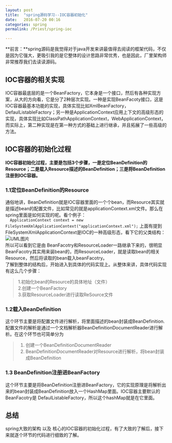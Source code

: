 ```yaml
---
layout: post  
title:  "spring源码学习--IOC容器初始化"  
date:   2016-07-20 00:16  
categories: spring  
permalink: /Priest/spring-ioc  

---
```


**前言：**spring源码是我觉得对于java开发来讲最值得去阅读的框架代码，不仅是因为它强大，更吸引我的是它整体的设计思路非常优秀，也是因此，厂里架构师非常推荐我们去读读源码。
 

## IOC容器的相关实现   

IOC容器最底层的是一个BeanFactory，它本身是一个接口，然后有各种实现方案，从大的方向看，它是分了2种层次实现。一种是实现BeanFacoty接口，这是IOC容器最基本功能的实现，具体实现比如XmlBeanFactory，DefaulListableFactory；另一种是ApplicationContext应用上下文的高级形态的实现，具体实现比如ClassPathApplicationContext，WebApplicationContext，而实际上，第二种实现是在第一种方式的基础上进行继承，并且拓展了一些高级的方法。

## IOC容器的初始化过程   

**IOC容器初始化过程，主要是包括3个步骤，一是定位BeanDefinition的Resource；二是载入Resource描述的BeanDefinition；三是将BeanDefinition注册到IOC容器。**

### 1.1定位BeanDefinition的Resource   

通俗地讲，BeanDefinition就是IOC容器里面的一个个bean，而Resource其实就是描述bean的配置文件，比如常见的就是applicationContext.xml文件。那么在spring里面是如何实现的呢。看个例子：   
``  
 ApplicationContext context = new FileSystemXmlApplicationContext("applicationContext.xml");
``
上面有提到FileSystemXmlApplicationContext是IOC的一种高级形态，看下它的父类结构：  
![UML图片](http://7xrmyq.com1.z0.glb.clouddn.com/FileSystemXmlApplicationContext.png)   
所以可以看到它是由 BeanFacotry和ResourceLoader一路继承下来的，很明显BeanFacotry其实用来装bean的，而ResourceLoader，就是读取bean的相关Resource，然后将读取的bean载入beanFacotry。   
了解到整体的结构后，开始进入到具体的代码实现上。从整体来讲，具体代码实现有这么几个步骤：   

> 1.初始化bean的Resource的具体地址（文件）  
> 2.创建一个BeanFactory  
> 3.获取ResourceLoader进行读取ReSource文件

### 1.2载入BeanDefinition   
这个环节主要是将配置文件进行解析，将里面描述的bean封装成BeanDefinition. 配置文件的解析是通过一个文档解析器BeanDefinitionDocumentReader进行解析。在这个环节也可简单分为   

> 1. 创建一个BeanDefinitionDocumentReader
> 2. BeanDefinitionDocumentReader对Resource进行解析，将bean封装成BeanDefinition

### 1.3 BeanDefinition注册进BeanFactory   
这个环节主要是将BeanDefinition注册进BeanFactory，它的实现原理是将解析出来的bean封装成BeanDefinition放入一个HashMap里面。IOC容器主要默认的BeanFacotry是 DefaulListableFactory，所以这个hashMap就是在它里面。   

## 总结   
spring大致的架构 以及 核心的IOC容器的初始化过程，有了大致的了解后，接下来就逐个环节的代码进行细致的了解。
